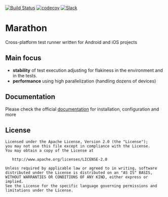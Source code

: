 [![Build Status](https://travis-ci.org/Malinskiy/marathon.svg?branch=develop)](https://travis-ci.org/Malinskiy/marathon)
[![codecov](https://codecov.io/gh/malinskiy/marathon/branch/develop/graph/badge.svg)](https://codecov.io/gh/malinskiy/marathon)
[![Slack](https://img.shields.io/badge/slack-chat-green.svg?logo=slack&longCache=true&style=flat)](https://join.slack.com/t/marathon-test-runner/shared_invite/enQtNTYxMTg4NjQxNjM5LTMzNTVlYmNkNTAwMjI3NzJhMTMzZDVlMWZmNjI5NjAyMzg4YTAwNDAwMDBhYjhkOTg0MGY5OGQ4MjQ5NmEzYWY)

# Marathon
Cross-platform test runner written for Android and iOS projects

## Main focus
- **stability** of test execution adjusting for flakiness in the environment and in the tests. 
- **performance** using high parallelization (handling dozens of devices)

## Documentation
Please check the official [documentation](https://malinskiy.github.io/marathon/) for installation, configuration and more

License
-------

    Licensed under the Apache License, Version 2.0 (the "License");
    you may not use this file except in compliance with the License.
    You may obtain a copy of the License at

       http://www.apache.org/licenses/LICENSE-2.0

    Unless required by applicable law or agreed to in writing, software
    distributed under the License is distributed on an "AS IS" BASIS,
    WITHOUT WARRANTIES OR CONDITIONS OF ANY KIND, either express or implied.
    See the License for the specific language governing permissions and
    limitations under the License.
